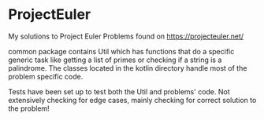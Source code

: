 # ProjectEuler
My solutions to Project Euler Problems found on https://projecteuler.net/

common package contains Util which has functions that do a specific generic task like getting a list of primes or checking if a string is a palindrome.
The classes located in the kotlin directory handle most of the problem specific code.

Tests have been set up to test both the Util and problems' code. Not extensively checking for edge cases, mainly checking for correct solution to the problem!
